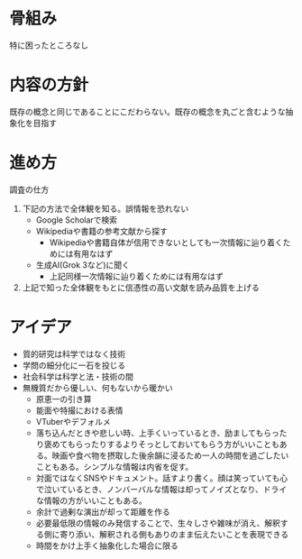 # 骨組み
特に困ったところなし

# 内容の方針
既存の概念と同じであることにこだわらない。既存の概念を丸ごと含むような抽象化を目指す

# 進め方
調査の仕方

1. 下記の方法で全体観を知る。誤情報を恐れない
   - Google Scholarで検索
   - Wikipediaや書籍の参考文献から探す
     - Wikipediaや書籍自体が信用できないとしても一次情報に辿り着くためには有用なはず
   - 生成AI(Grok 3など)に聞く
     - 上記同様一次情報に辿り着くためには有用なはず
2.  上記で知った全体観をもとに信憑性の高い文献を読み品質を上げる

# アイデア

- 質的研究は科学ではなく技術
- 学問の細分化に一石を投じる
- 社会科学は科学と法・技術の間
- 無機質だから優しい、何もないから暖かい
  - 原恵一の引き算
  - 能面や特撮における表情
  - VTuberやデフォルメ
  - 落ち込んだときや悲しい時、上手くいっているとき、励ましてもらったり褒めてもらったりするよりそっとしておいてもらう方がいいこともある。映画や食べ物を摂取した後余韻に浸るため一人の時間を過ごしたいこともある。シンプルな情報は内省を促す。
  - 対面ではなくSNSやドキュメント。話すより書く。顔は笑っていても心で泣いているとき、ノンバーバルな情報は却ってノイズとなり、ドライな情報の方がいいこともある。
  - 余計で過剰な演出が却って距離を作る
  - 必要最低限の情報のみ発信することで、生々しさや雑味が消え、解釈する側に寄り添い、解釈される側もありのまま伝えたいことを表現できる
  - 時間をかけ上手く抽象化した場合に限る
